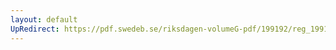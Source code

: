 ```yaml
---
layout: default
UpRedirect: https://pdf.swedeb.se/riksdagen-volumeG-pdf/199192/reg_199192_JoU.pdf
---
```


